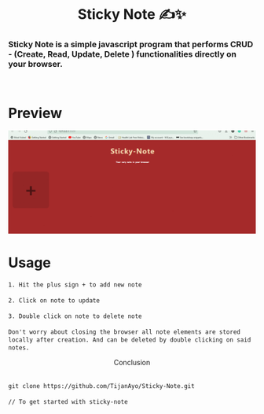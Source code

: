 <div class="header">
    <h1><b><center> Sticky Note ✍️✨</center></b></h1>
</div>

### Sticky Note is a simple javascript program that performs CRUD - <b>(Create, Read, Update, Delete ) </b> functionalities directly on your browser.

<br />

# Preview
![stickynote-preview](/preview.gif)


# Usage

```
1. Hit the plus sign + to add new note

2. Click on note to update 

3. Double click on note to delete note

Don't worry about closing the browser all note elements are stored locally after creation. And can be deleted by double clicking on said notes.
```
<div class="conclude">
    <center> Conclusion </center>
    <br />

```
git clone https://github.com/TijanAyo/Sticky-Note.git

// To get started with sticky-note 
```

</div>